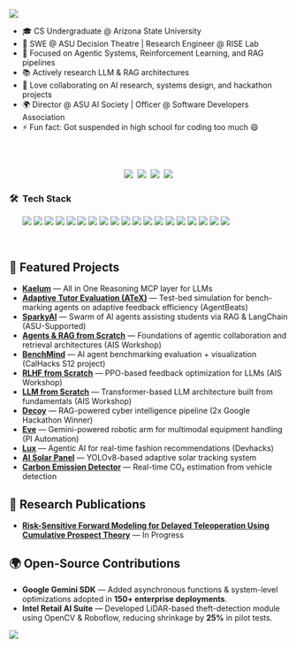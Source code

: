 <img src="https://user-images.githubusercontent.com/73097560/115834477-dbab4500-a447-11eb-908a-139a6edaec5c.gif">
<ul>
<li>🎓 CS Undergraduate @ Arizona State University</li>
<li>🔭 SWE @ ASU Decision Theatre | Research Engineer @ RISE Lab</li>
<li>🧠 Focused on Agentic Systems, Reinforcement Learning, and RAG pipelines</li>
<li>📚 Actively research LLM & RAG architectures</li>
<li>🤝 Love collaborating on AI research, systems design, and hackathon projects</li>
<li>🌍 Director @ ASU AI Society | Officer @ Software Developers Association</li>
<li>⚡ Fun fact: Got suspended in high school for coding too much 😄</li>
</ul>
<br>


<p align="center">
<br>
<a href="https://linkedin.com/in/ashworks"><img src="https://img.shields.io/badge/linkedin-%230077B5.svg?&style=for-the-badge&logo=linkedin&logoColor=white"></a>&nbsp;
<a href="https://ashworks.dev"><img src="https://img.shields.io/badge/Portfolio-000000?style=for-the-badge&logo=vercel&logoColor=white"></a>&nbsp;
<a href="mailto:ashworks1706@gmail.com"><img src="https://img.shields.io/badge/gmail-%23D14836.svg?&style=for-the-badge&logo=gmail&logoColor=white"></a>&nbsp;
<a href="https://x.com/ashworks1706"><img src="https://img.shields.io/badge/X-%23000000.svg?logo=X&logoColor=white"></a>
</p>


<h3>🛠 &nbsp;Tech Stack</h3>
<ul>
<img src="https://img.shields.io/badge/Python-14354C?style=for-the-badge&logo=python&logoColor=white">
<img src="https://img.shields.io/badge/PyTorch-EE4C2C?style=for-the-badge&logo=pytorch&logoColor=white">
<img src="https://img.shields.io/badge/TensorFlow-FF6F00?style=for-the-badge&logo=tensorflow&logoColor=white">
<img src="https://img.shields.io/badge/ScikitLearn-F7931E?style=for-the-badge&logo=scikit-learn&logoColor=white">
<img src="https://img.shields.io/badge/LangChain-1A1A1A?style=for-the-badge&logo=chainlink&logoColor=white">
<img src="https://img.shields.io/badge/Next.js-000000?style=for-the-badge&logo=nextdotjs&logoColor=white">
<img src="https://img.shields.io/badge/TypeScript-007ACC?style=for-the-badge&logo=typescript&logoColor=white">
<img src="https://img.shields.io/badge/Flask-000000?style=for-the-badge&logo=flask&logoColor=white">
<img src="https://img.shields.io/badge/FastAPI-009688?style=for-the-badge&logo=fastapi&logoColor=white">
<img src="https://img.shields.io/badge/PostgreSQL-316192?style=for-the-badge&logo=postgresql&logoColor=white">
<img src="https://img.shields.io/badge/Docker-2496ED?style=for-the-badge&logo=docker&logoColor=white">
<img src="https://img.shields.io/badge/ChromaDB-5C2D91?style=for-the-badge&logo=database&logoColor=white">
<img src="https://img.shields.io/badge/Qdrant-FF4C4C?style=for-the-badge&logo=databricks&logoColor=white">
<img src="https://img.shields.io/badge/Git-F05032?style=for-the-badge&logo=git&logoColor=white">
<img src="https://img.shields.io/badge/GitHub-181717?style=for-the-badge&logo=github&logoColor=white">
<img src="https://img.shields.io/badge/AWS-232F3E?style=for-the-badge&logo=amazon-aws&logoColor=white">
<img src="https://img.shields.io/badge/Google_Cloud-4285F4?style=for-the-badge&logo=google-cloud&logoColor=white">
<img src="https://img.shields.io/badge/Firebase-FFCA28?style=for-the-badge&logo=firebase&logoColor=white">
<img src="https://img.shields.io/badge/Linux-FCC624?style=for-the-badge&logo=linux&logoColor=black">
</ul>
<br>

<h2>🧩 Featured Projects</h2>

<ul>
<li><a href="https://github.com/ashworks1706/Kaelum"><b>Kaelum</b></a> — All in One Reasoning MCP layer for LLMs </li>
<li><a href="https://github.com/ashworks1706/ATeX"><b>Adaptive Tutor Evaluation (ATeX)</b></a> —  Test-bed simulation for bench-marking agents on adaptive feedback efficiency (AgentBeats)</li>
<li><a href="https://github.com/ashworks1706/SparkyAI"><b>SparkyAI</b></a> — Swarm of AI agents assisting students via RAG & LangChain (ASU-Supported)</li>
<li><a href="https://github.com/ashworks1706/agents-rag-from-scratch"><b>Agents & RAG from Scratch</b></a> — Foundations of agentic collaboration and retrieval architectures (AIS Workshop)</li>
<li><a href="https://github.com/ashworks1706/benchmind"><b>BenchMind</b></a> — AI agent benchmarking evaluation + visualization (CalHacks S12 project)</li>
<li><a href="https://github.com/ashworks1706/RLHF-from-scratch"><b>RLHF from Scratch</b></a> — PPO-based feedback optimization for LLMs (AIS Workshop)</li>
<li><a href="https://github.com/ashworks1706/LLM-from-scratch"><b>LLM from Scratch</b></a> — Transformer-based LLM architecture built from fundamentals (AIS Workshop)</li>
<li><a href="https://github.com/ashworks1706/Decoy"><b>Decoy</b></a> — RAG-powered cyber intelligence pipeline (2x Google Hackathon Winner)</li>
<li><a href="https://github.com/ashworks1706/Eve"><b>Eve</b></a> — Gemini-powered robotic arm for multimodal equipment handling (PI Automation)</li>
<li><a href="https://github.com/ashworks1706/Lux"><b>Lux</b></a> — Agentic AI for real-time fashion recommendations (Devhacks)</li>
<li><a href="https://github.com/ashworks1706/AI-Solar-Panel"><b>AI Solar Panel</b></a> — YOLOv8-based adaptive solar tracking system</li>
<li><a href="https://github.com/ashworks1706/Carbon-Emission-Detector"><b>Carbon Emission Detector</b></a> — Real-time CO₂ estimation from vehicle detection</li>
</ul>

<h2>🔬 Research Publications</h2>
<ul>
<li><a href="https://github.com/ashworks1706/AI-Solar-Panel"><b>Risk-Sensitive Forward Modeling for Delayed Teleoperation Using Cumulative Prospect Theory</b></a> — In Progress</li>
</ul>

<h2>🌍 Open-Source Contributions</h2>
<ul>
<li><b>Google Gemini SDK</b> — Added asynchronous functions & system-level optimizations adopted in <b>150+ enterprise deployments</b>.</li>
<li><b>Intel Retail AI Suite</b> — Developed LiDAR-based theft-detection module using OpenCV & Roboflow, reducing shrinkage by <b>25%</b> in pilot tests.</li>
</ul>
<img src="https://user-images.githubusercontent.com/73097560/115834477-dbab4500-a447-11eb-908a-139a6edaec5c.gif"><br><br>


